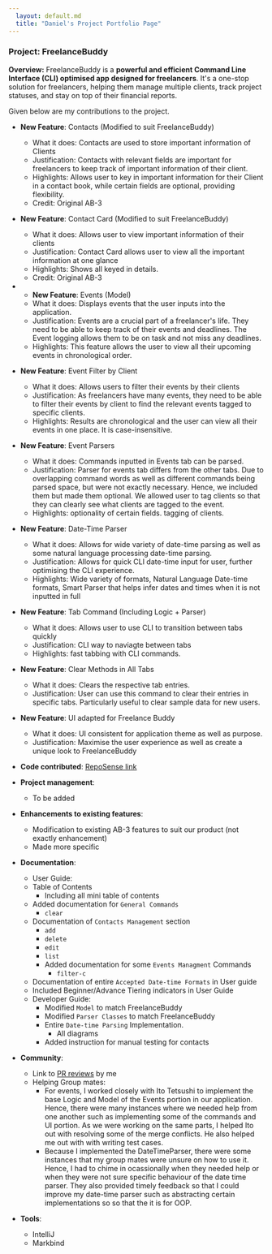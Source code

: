```yaml
---
  layout: default.md
  title: "Daniel's Project Portfolio Page"
---
```


### Project: FreelanceBuddy

**Overview:** FreelanceBuddy is a **powerful and efficient Command Line Interface (CLI)
optimised app designed for freelancers**.
It's a one-stop solution for freelancers, helping them manage multiple clients, track project statuses,
and stay on top of their financial reports.

Given below are my contributions to the project.

* **New Feature**: Contacts (Modified to suit FreelanceBuddy)
  * What it does: Contacts are used to store important information of Clients
  * Justification: Contacts with relevant fields are important for freelancers to keep track of important information of their client. 
  * Highlights: Allows user to key in important information for their Client in a contact book, while certain fields are optional, providing flexibility.
  * Credit: Original AB-3

* **New Feature**: Contact Card (Modified to suit FreelanceBuddy)
  * What it does: Allows user to view important information of their clients
  * Justification: Contact Card allows user to view all the important information at one glance
  * Highlights: Shows all keyed in details.
  * Credit: Original AB-3

* * **New Feature**: Events (Model)
  * What it does: Displays events that the user inputs into the application.
  * Justification: Events are a crucial part of a freelancer's life. They need to be able to keep track of their
    events and deadlines. The Event logging allows them to be on task and not miss any deadlines.
  * Highlights: This feature allows the user to view all their upcoming events in chronological order.

* **New Feature**: Event Filter by Client
  * What it does: Allows users to filter their events by their clients
  * Justification: As freelancers have many events, they need to be able to filter their events by client to find the
    relevant events tagged to specific clients.
  * Highlights: Results are chronological and the user can view all their events in one place. It is case-insensitive.

* **New Feature**: Event Parsers
  * What it does: Commands inputted in Events tab can be parsed. 
  * Justification: Parser for events tab differs from the other tabs. Due to overlapping command words as well as different commands being parsed
    space, but were not exactly necessary. Hence, we included them but made them optional. We allowed user to tag clients so that they can clearly see what clients are tagged to the event.
  * Highlights: optionality of certain fields. tagging of clients.

* **New Feature**: Date-Time Parser
  * What it does: Allows for wide variety of date-time parsing as well as some natural language processing date-time parsing. 
  * Justification: Allows for quick CLI date-time input for user, further optimising the CLI experience.
  * Highlights: Wide variety of formats, Natural Language Date-time formats, Smart Parser that helps infer dates and times when it is not inputted in full

* **New Feature**: Tab Command (Including Logic + Parser)
  * What it does: Allows user to use CLI to transition between tabs quickly
  * Justification: CLI way to naviagte between tabs
  * Highlights: fast tabbing with CLI commands.

* **New Feature**: Clear Methods in All Tabs
  * What it does: Clears the respective tab entries.
  * Justification: User can use this command to clear their entries in specific tabs. Particularly useful to clear sample data for new users.

* **New Feature**: UI adapted for Freelance Buddy
  * What it does: UI consistent for application theme as well as purpose.
  * Justification: Maximise the user experience as well as create a unique look to FreelanceBuddy

* **Code contributed**: [RepoSense link](https://nus-cs2103-ay2324s1.github.io/tp-dashboard/?search=dloh2236&breakdown=true)

* **Project management**:
  * To be added

* **Enhancements to existing features**:
  * Modification to existing AB-3 features to suit our product (not exactly enhancement)
  * Made more specific 

* **Documentation**:
  * User Guide:
  * Table of Contents
    * Including all mini table of contents
  * Added documentation for `General Commands`
    * `clear`
  * Documentation of `Contacts Management` section
    * `add`
    * `delete`
    * `edit`
    * `list`
    * Added documentation for some `Events Managment` Commands
      * `filter-c`
  * Documentation of entire `Accepted Date-time Formats` in User guide
  * Included Beginner/Advance Tiering indicators in User Guide
  * Developer Guide:
    * Modified `Model` to match FreelanceBuddy
    * Modified `Parser Classes` to match FreelanceBuddy
    * Entire `Date-time Parsing` Implementation.
      * All diagrams
    * Added instruction for manual testing for contacts

* **Community**:
  * Link to [PR reviews](https://github.com/AY2324S1-CS2103T-W09-2/tp/pulls?q=is%3Apr+is%3Aclosed+reviewed-by%3Adloh2236) by me  
  * Helping Group mates:
    * For events, I worked closely with Ito Tetsushi to implement the base Logic and Model of the Events portion in our application.
      Hence, there were many instances where we needed help from one another such as implementing some of the commands and UI portion.
      As we were working on the same parts, I helped Ito out with resolving some of the merge conflicts. He also helped me out with
      with writing test cases. 
    * Because I implemented the DateTimeParser, there were some instances that my group mates were unsure on how to use it.
      Hence, I had to chime in ocassionally when they needed help or when they were not sure specific behaviour of the date time parser.
      They also provided timely feedback so that I could improve my date-time parser such as abstracting certain implementations so
      so that the it is for OOP. 

* **Tools**:
  * IntelliJ
  * Markbind
